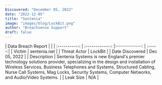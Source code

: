```yaml
---
Discovered: "December 05, 2022"
date: "2022-12-05"
title: "Sentenia"
image: "images/blog/LockBit.png"
author: "Breachsense Support"
draft: false
---
```


| Data Breach Report           |              | 
| :-----------: | :-------------:     |:-------------:    | :-----:|
| Victim      | sentenia.net      | 
| Threat Actor      | LockBit      | 
| Date Discovered      | Dec 05, 2022      | 
| Description      | Sentenia Systems is new England's premier technology solutions provider, specializing in the design and installation of Wireless Services, Business Telephones and Systems, Structured Cabling, Nurse Call Systems, Mag Locks, Security Systems, Computer Networks, and Audio/Video Systems.      | 
| Leak Size      | N/A      | 

